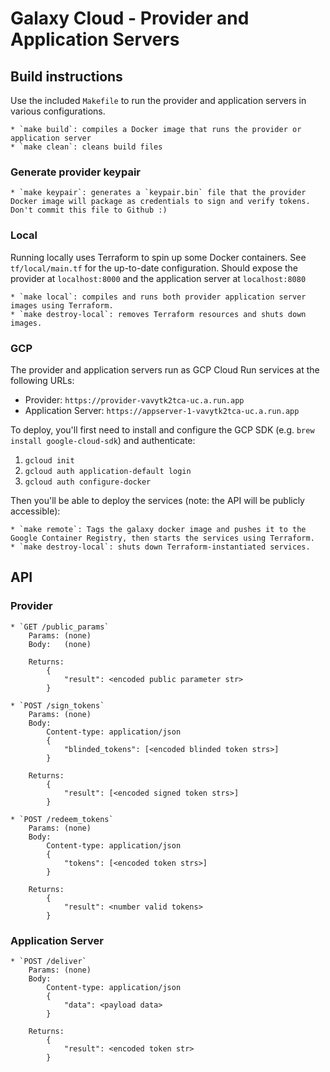 # Galaxy Cloud - Provider and Application Servers

## Build instructions

Use the included `Makefile` to run the provider and application servers in various configurations.

    * `make build`: compiles a Docker image that runs the provider or application server
    * `make clean`: cleans build files

### Generate provider keypair

    * `make keypair`: generates a `keypair.bin` file that the provider Docker image will package as credentials to sign and verify tokens. Don't commit this file to Github :)

### Local

Running locally uses Terraform to spin up some Docker containers. See `tf/local/main.tf` for the up-to-date configuration. Should expose the provider at `localhost:8000` and the application server at `localhost:8080`

    * `make local`: compiles and runs both provider application server images using Terraform.
    * `make destroy-local`: removes Terraform resources and shuts down images.

### GCP

The provider and application servers run as GCP Cloud Run services at the following URLs:

* Provider: `https://provider-vavytk2tca-uc.a.run.app`
* Application Server: `https://appserver-1-vavytk2tca-uc.a.run.app`

To deploy, you'll first need to install and configure the GCP SDK (e.g. `brew install google-cloud-sdk`) and authenticate:

1. `gcloud init`
2. `gcloud auth application-default login`
3. `gcloud auth configure-docker`

Then you'll be able to deploy the services (note: the API will be publicly accessible):

    * `make remote`: Tags the galaxy docker image and pushes it to the Google Container Registry, then starts the services using Terraform.
    * `make destroy-local`: shuts down Terraform-instantiated services.

## API

### Provider

    * `GET /public_params`
        Params: (none)
        Body:   (none)

        Returns:
            {
                "result": <encoded public parameter str>
            }

    * `POST /sign_tokens`
        Params: (none)
        Body: 
            Content-type: application/json
            {
                "blinded_tokens": [<encoded blinded token strs>]
            }

        Returns:
            {
                "result": [<encoded signed token strs>]
            }

    * `POST /redeem_tokens`
        Params: (none)
        Body:
            Content-type: application/json
            {
                "tokens": [<encoded token strs>]
            }

        Returns:
            {
                "result": <number valid tokens>
            }

### Application Server

    * `POST /deliver`
        Params: (none)
        Body:
            Content-type: application/json
            {
                "data": <payload data>
            }

        Returns:
            {
                "result": <encoded token str>
            }
